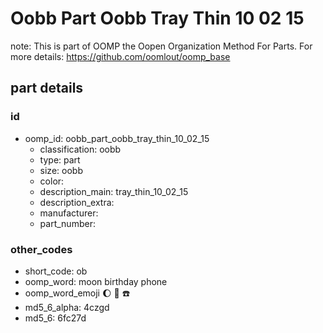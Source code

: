 # Oobb Part Oobb Tray Thin 10 02 15  

note: This is part of OOMP the Oopen Organization Method For Parts. For more details: https://github.com/oomlout/oomp_base

##  part details





### id
* oomp_id: oobb_part_oobb_tray_thin_10_02_15
  * classification: oobb
  * type: part
  * size: oobb
  * color: 
  * description_main: tray_thin_10_02_15
  * description_extra: 
  * manufacturer: 
  * part_number: 

### other_codes
* short_code: ob
* oomp_word: moon birthday phone
* oomp_word_emoji :moon: :birthday: :phone:
* md5_6_alpha: 4czgd
* md5_6: 6fc27d